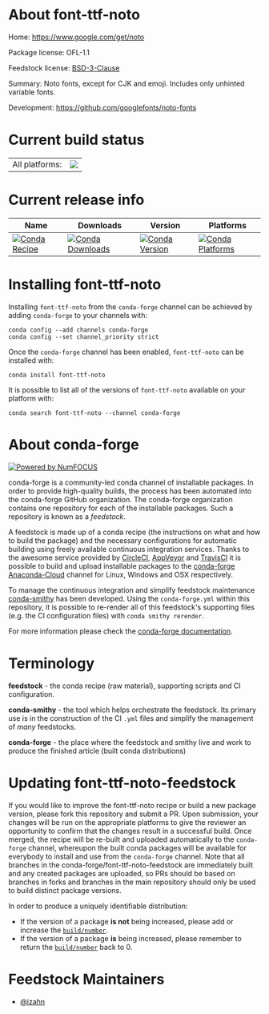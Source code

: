 About font-ttf-noto
===================

Home: https://www.google.com/get/noto

Package license: OFL-1.1

Feedstock license: [BSD-3-Clause](https://github.com/conda-forge/font-ttf-noto-feedstock/blob/main/LICENSE.txt)

Summary: Noto fonts, except for CJK and emoji. Includes only unhinted variable fonts.

Development: https://github.com/googlefonts/noto-fonts

Current build status
====================


<table><tr><td>All platforms:</td>
    <td>
      <a href="https://dev.azure.com/conda-forge/feedstock-builds/_build/latest?definitionId=15728&branchName=main">
        <img src="https://dev.azure.com/conda-forge/feedstock-builds/_apis/build/status/font-ttf-noto-feedstock?branchName=main">
      </a>
    </td>
  </tr>
</table>

Current release info
====================

| Name | Downloads | Version | Platforms |
| --- | --- | --- | --- |
| [![Conda Recipe](https://img.shields.io/badge/recipe-font--ttf--noto-green.svg)](https://anaconda.org/conda-forge/font-ttf-noto) | [![Conda Downloads](https://img.shields.io/conda/dn/conda-forge/font-ttf-noto.svg)](https://anaconda.org/conda-forge/font-ttf-noto) | [![Conda Version](https://img.shields.io/conda/vn/conda-forge/font-ttf-noto.svg)](https://anaconda.org/conda-forge/font-ttf-noto) | [![Conda Platforms](https://img.shields.io/conda/pn/conda-forge/font-ttf-noto.svg)](https://anaconda.org/conda-forge/font-ttf-noto) |

Installing font-ttf-noto
========================

Installing `font-ttf-noto` from the `conda-forge` channel can be achieved by adding `conda-forge` to your channels with:

```
conda config --add channels conda-forge
conda config --set channel_priority strict
```

Once the `conda-forge` channel has been enabled, `font-ttf-noto` can be installed with:

```
conda install font-ttf-noto
```

It is possible to list all of the versions of `font-ttf-noto` available on your platform with:

```
conda search font-ttf-noto --channel conda-forge
```


About conda-forge
=================

[![Powered by
NumFOCUS](https://img.shields.io/badge/powered%20by-NumFOCUS-orange.svg?style=flat&colorA=E1523D&colorB=007D8A)](https://numfocus.org)

conda-forge is a community-led conda channel of installable packages.
In order to provide high-quality builds, the process has been automated into the
conda-forge GitHub organization. The conda-forge organization contains one repository
for each of the installable packages. Such a repository is known as a *feedstock*.

A feedstock is made up of a conda recipe (the instructions on what and how to build
the package) and the necessary configurations for automatic building using freely
available continuous integration services. Thanks to the awesome service provided by
[CircleCI](https://circleci.com/), [AppVeyor](https://www.appveyor.com/)
and [TravisCI](https://travis-ci.com/) it is possible to build and upload installable
packages to the [conda-forge](https://anaconda.org/conda-forge)
[Anaconda-Cloud](https://anaconda.org/) channel for Linux, Windows and OSX respectively.

To manage the continuous integration and simplify feedstock maintenance
[conda-smithy](https://github.com/conda-forge/conda-smithy) has been developed.
Using the ``conda-forge.yml`` within this repository, it is possible to re-render all of
this feedstock's supporting files (e.g. the CI configuration files) with ``conda smithy rerender``.

For more information please check the [conda-forge documentation](https://conda-forge.org/docs/).

Terminology
===========

**feedstock** - the conda recipe (raw material), supporting scripts and CI configuration.

**conda-smithy** - the tool which helps orchestrate the feedstock.
                   Its primary use is in the construction of the CI ``.yml`` files
                   and simplify the management of *many* feedstocks.

**conda-forge** - the place where the feedstock and smithy live and work to
                  produce the finished article (built conda distributions)


Updating font-ttf-noto-feedstock
================================

If you would like to improve the font-ttf-noto recipe or build a new
package version, please fork this repository and submit a PR. Upon submission,
your changes will be run on the appropriate platforms to give the reviewer an
opportunity to confirm that the changes result in a successful build. Once
merged, the recipe will be re-built and uploaded automatically to the
`conda-forge` channel, whereupon the built conda packages will be available for
everybody to install and use from the `conda-forge` channel.
Note that all branches in the conda-forge/font-ttf-noto-feedstock are
immediately built and any created packages are uploaded, so PRs should be based
on branches in forks and branches in the main repository should only be used to
build distinct package versions.

In order to produce a uniquely identifiable distribution:
 * If the version of a package **is not** being increased, please add or increase
   the [``build/number``](https://docs.conda.io/projects/conda-build/en/latest/resources/define-metadata.html#build-number-and-string).
 * If the version of a package **is** being increased, please remember to return
   the [``build/number``](https://docs.conda.io/projects/conda-build/en/latest/resources/define-metadata.html#build-number-and-string)
   back to 0.

Feedstock Maintainers
=====================

* [@izahn](https://github.com/izahn/)

